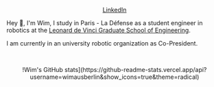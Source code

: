 <p align="center">
  <a href="https://www.linkedin.com/in/wim-poignon-a113aa1b0/?locale=en_US">LinkedIn</a> 
</p>

Hey 👋, I'm Wim, I study in Paris - La Défense as a student engineer in robotics at the [Leonard de Vinci Graduate School of Engineering](https://www.esilv.fr/en/).

I am currently in an university robotic organization as Co-President.


<br>
<p align="center">
  !Wim's GitHub stats](https://github-readme-stats.vercel.app/api?username=wimausberlin&show_icons=true&theme=radical)

</p>
<br/>
